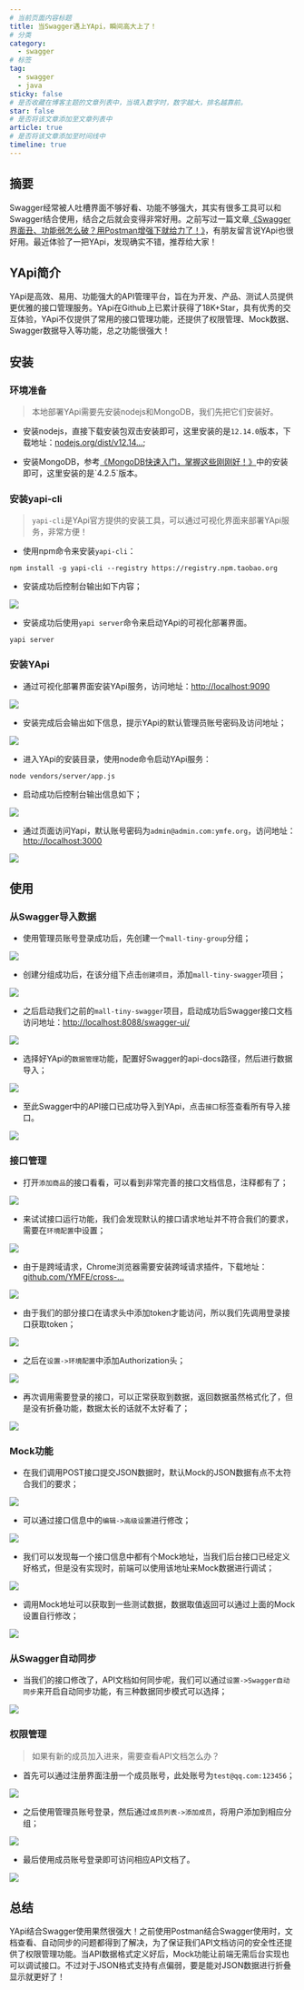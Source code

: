 ```yaml
---
# 当前页面内容标题
title: 当Swagger遇上YApi，瞬间高大上了！
# 分类
category:
  - swagger
# 标签
tag: 
  - swagger
  - java
sticky: false
# 是否收藏在博客主题的文章列表中，当填入数字时，数字越大，排名越靠前。
star: false
# 是否将该文章添加至文章列表中
article: true
# 是否将该文章添加至时间线中
timeline: true
---
```


## 摘要

Swagger经常被人吐槽界面不够好看、功能不够强大，其实有很多工具可以和Swagger结合使用，结合之后就会变得非常好用。之前写过一篇文章[《Swagger界面丑、功能弱怎么破？用Postman增强下就给力了！》](https://link.juejin.cn?target=https%3A%2F%2Fmp.weixin.qq.com%2Fs%2FrbKUJAhv6WorFWgDNUDWTg "https://mp.weixin.qq.com/s/rbKUJAhv6WorFWgDNUDWTg")，有朋友留言说YApi也很好用。最近体验了一把YApi，发现确实不错，推荐给大家！

## YApi简介

YApi是高效、易用、功能强大的API管理平台，旨在为开发、产品、测试人员提供更优雅的接口管理服务。YApi在Github上已累计获得了18K+Star，具有优秀的交互体验，YApi不仅提供了常用的接口管理功能，还提供了权限管理、Mock数据、Swagger数据导入等功能，总之功能很强大！

## 安装

### 环境准备

> 本地部署YApi需要先安装nodejs和MongoDB，我们先把它们安装好。

- 安装nodejs，直接下载安装包双击安装即可，这里安装的是`12.14.0`版本，下载地址：[nodejs.org/dist/v12.14…](https://link.juejin.cn?target=https%3A%2F%2Fnodejs.org%2Fdist%2Fv12.14.0%2Fnode-v12.14.0-x64.msi "https://nodejs.org/dist/v12.14.0/node-v12.14.0-x64.msi");

- 安装MongoDB，参考[《MongoDB快速入门，掌握这些刚刚好！》](https://link.juejin.cn?target=https%3A%2F%2Fmp.weixin.qq.com%2Fs%2FE8sDVWkxaLBdmZPj-6om2A "https://mp.weixin.qq.com/s/E8sDVWkxaLBdmZPj-6om2A")中的安装即可，这里安装的是`4.2.5`版本。

### 安装yapi-cli

> `yapi-cli`是YApi官方提供的安装工具，可以通过可视化界面来部署YApi服务，非常方便！

- 使用npm命令来安装`yapi-cli`：

```shell
npm install -g yapi-cli --registry https://registry.npm.taobao.org
```

- 安装成功后控制台输出如下内容；

![](https://p3-juejin.byteimg.com/tos-cn-i-k3u1fbpfcp/bda7a70e1124403e9669da4e86a77fb1~tplv-k3u1fbpfcp-zoom-in-crop-mark:4536:0:0:0.awebp)

- 安装成功后使用`yapi server`命令来启动YApi的可视化部署界面。

```shell
yapi server
```

### 安装YApi

- 通过可视化部署界面安装YApi服务，访问地址：[http://localhost:9090](https://link.juejin.cn/?target=http%3A%2F%2Flocalhost%3A9090 "http://localhost:9090")

![](https://p3-juejin.byteimg.com/tos-cn-i-k3u1fbpfcp/794bb2557d5a4f3c82b28e5509fe5fcb~tplv-k3u1fbpfcp-zoom-in-crop-mark:4536:0:0:0.awebp)

- 安装完成后会输出如下信息，提示YApi的默认管理员账号密码及访问地址；

![](https://p3-juejin.byteimg.com/tos-cn-i-k3u1fbpfcp/ae3854abb41e42d3b593b3c418689ce0~tplv-k3u1fbpfcp-zoom-in-crop-mark:4536:0:0:0.awebp)

- 进入YApi的安装目录，使用node命令启动YApi服务：

```shell
node vendors/server/app.js
```

- 启动成功后控制台输出信息如下；

![](https://p3-juejin.byteimg.com/tos-cn-i-k3u1fbpfcp/26e0ec3e684049fd9fe71f1aaacda7aa~tplv-k3u1fbpfcp-zoom-in-crop-mark:4536:0:0:0.awebp)

- 通过页面访问Yapi，默认账号密码为`admin@admin.com:ymfe.org`，访问地址：[http://localhost:3000](https://link.juejin.cn/?target=http%3A%2F%2Flocalhost%3A3000 "http://localhost:3000")

![](https://p3-juejin.byteimg.com/tos-cn-i-k3u1fbpfcp/ea969cc85db042efba625e5bd4c9fdc5~tplv-k3u1fbpfcp-zoom-in-crop-mark:4536:0:0:0.awebp)

## 使用

### 从Swagger导入数据

- 使用管理员账号登录成功后，先创建一个`mall-tiny-group`分组；

![](https://p3-juejin.byteimg.com/tos-cn-i-k3u1fbpfcp/c9c4214bd325491b9f08a8741e9c0406~tplv-k3u1fbpfcp-zoom-in-crop-mark:4536:0:0:0.awebp)

- 创建分组成功后，在该分组下点击`创建项目`，添加`mall-tiny-swagger`项目；

![](https://p3-juejin.byteimg.com/tos-cn-i-k3u1fbpfcp/a096020eea7b470d8b5157a890ce96b3~tplv-k3u1fbpfcp-zoom-in-crop-mark:4536:0:0:0.awebp)

- 之后启动我们之前的`mall-tiny-swagger`项目，启动成功后Swagger接口文档访问地址：[http://localhost:8088/swagger-ui/](https://link.juejin.cn/?target=http%3A%2F%2Flocalhost%3A8088%2Fswagger-ui%2F "http://localhost:8088/swagger-ui/")

![](https://p3-juejin.byteimg.com/tos-cn-i-k3u1fbpfcp/c40e8e4dd0e2475db139355c4d922ee5~tplv-k3u1fbpfcp-zoom-in-crop-mark:4536:0:0:0.awebp)

- 选择好YApi的`数据管理`功能，配置好Swagger的api-docs路径，然后进行数据导入；

![](https://p3-juejin.byteimg.com/tos-cn-i-k3u1fbpfcp/523b987c1b044d8fbb0721f10e00f78a~tplv-k3u1fbpfcp-zoom-in-crop-mark:4536:0:0:0.awebp)

- 至此Swagger中的API接口已成功导入到YApi，点击`接口`标签查看所有导入接口。

![](https://p3-juejin.byteimg.com/tos-cn-i-k3u1fbpfcp/5a383ea391234949be513021365b4659~tplv-k3u1fbpfcp-zoom-in-crop-mark:4536:0:0:0.awebp)

### 接口管理

- 打开`添加商品`的接口看看，可以看到非常完善的接口文档信息，注释都有了；

![](https://p3-juejin.byteimg.com/tos-cn-i-k3u1fbpfcp/4c173ed153c24ca7b70aefc060f5b2b7~tplv-k3u1fbpfcp-zoom-in-crop-mark:4536:0:0:0.awebp)

- 来试试接口运行功能，我们会发现默认的接口请求地址并不符合我们的要求，需要在`环境配置`中设置；

![](https://p3-juejin.byteimg.com/tos-cn-i-k3u1fbpfcp/b8f8767066ea498ab5de1be6d8a106ab~tplv-k3u1fbpfcp-zoom-in-crop-mark:4536:0:0:0.awebp)

- 由于是跨域请求，Chrome浏览器需要安装跨域请求插件，下载地址：[github.com/YMFE/cross-…](https://link.juejin.cn/?target=https%3A%2F%2Fgithub.com%2FYMFE%2Fcross-request%2Farchive%2Fmaster.zip "https://github.com/YMFE/cross-request/archive/master.zip")

![](https://p3-juejin.byteimg.com/tos-cn-i-k3u1fbpfcp/02752075fae94ec3ab192336d1eff293~tplv-k3u1fbpfcp-zoom-in-crop-mark:4536:0:0:0.awebp)

- 由于我们的部分接口在请求头中添加token才能访问，所以我们先调用登录接口获取token；

![](https://p3-juejin.byteimg.com/tos-cn-i-k3u1fbpfcp/725ef6e565e047cb9450a4c6818ac161~tplv-k3u1fbpfcp-zoom-in-crop-mark:4536:0:0:0.awebp)

- 之后在`设置->环境配置`中添加Authorization头；

![](https://p3-juejin.byteimg.com/tos-cn-i-k3u1fbpfcp/ff663bb27129499bb38c854226770c10~tplv-k3u1fbpfcp-zoom-in-crop-mark:4536:0:0:0.awebp)

- 再次调用需要登录的接口，可以正常获取到数据，返回数据虽然格式化了，但是没有折叠功能，数据太长的话就不太好看了；

![](https://p3-juejin.byteimg.com/tos-cn-i-k3u1fbpfcp/5a0ea8d702284465bf6d2e58455f8b02~tplv-k3u1fbpfcp-zoom-in-crop-mark:4536:0:0:0.awebp)

### Mock功能

- 在我们调用POST接口提交JSON数据时，默认Mock的JSON数据有点不太符合我们的要求；

![](https://p3-juejin.byteimg.com/tos-cn-i-k3u1fbpfcp/cd60a9a6f38e45bf99942e2af27b718c~tplv-k3u1fbpfcp-zoom-in-crop-mark:4536:0:0:0.awebp)

- 可以通过接口信息中的`编辑->高级设置`进行修改；

![](https://p3-juejin.byteimg.com/tos-cn-i-k3u1fbpfcp/c146d68922794ec0a8c6608e4a1a3064~tplv-k3u1fbpfcp-zoom-in-crop-mark:4536:0:0:0.awebp)

- 我们可以发现每一个接口信息中都有个Mock地址，当我们后台接口已经定义好格式，但是没有实现时，前端可以使用该地址来Mock数据进行调试；

![](https://p3-juejin.byteimg.com/tos-cn-i-k3u1fbpfcp/a169bdc5bfde4733bb92dcca3ab2ad76~tplv-k3u1fbpfcp-zoom-in-crop-mark:4536:0:0:0.awebp)

- 调用Mock地址可以获取到一些测试数据，数据取值返回可以通过上面的Mock设置自行修改；

![](https://p3-juejin.byteimg.com/tos-cn-i-k3u1fbpfcp/cbd990b0f9f941839b64bc0100892af0~tplv-k3u1fbpfcp-zoom-in-crop-mark:4536:0:0:0.awebp)

### 从Swagger自动同步

- 当我们的接口修改了，API文档如何同步呢，我们可以通过`设置->Swagger自动同步`来开启自动同步功能，有三种数据同步模式可以选择；

![](https://p3-juejin.byteimg.com/tos-cn-i-k3u1fbpfcp/ffff94a6e8c14489aca7c1a88fbbd05d~tplv-k3u1fbpfcp-zoom-in-crop-mark:4536:0:0:0.awebp)

### 权限管理

> 如果有新的成员加入进来，需要查看API文档怎么办？

- 首先可以通过注册界面注册一个成员账号，此处账号为`test@qq.com:123456`；

![](https://p3-juejin.byteimg.com/tos-cn-i-k3u1fbpfcp/fe5ec76e10874e9abcfb7ffa08f3690d~tplv-k3u1fbpfcp-zoom-in-crop-mark:4536:0:0:0.awebp)

- 之后使用管理员账号登录，然后通过`成员列表->添加成员`，将用户添加到相应分组；

![](https://p3-juejin.byteimg.com/tos-cn-i-k3u1fbpfcp/b1bae36ecb73442b8b82ffe7fb055e10~tplv-k3u1fbpfcp-zoom-in-crop-mark:4536:0:0:0.awebp)

- 最后使用成员账号登录即可访问相应API文档了。

![](https://p3-juejin.byteimg.com/tos-cn-i-k3u1fbpfcp/cd3e9c1a04494b6b9d853c35641f0bec~tplv-k3u1fbpfcp-zoom-in-crop-mark:4536:0:0:0.awebp)

## 总结

YApi结合Swagger使用果然很强大！之前使用Postman结合Swagger使用时，文档查看、自动同步的问题都得到了解决，为了保证我们API文档访问的安全性还提供了权限管理功能。当API数据格式定义好后，Mock功能让前端无需后台实现也可以调试接口。不过对于JSON格式支持有点偏弱，要是能对JSON数据进行折叠显示就更好了！
